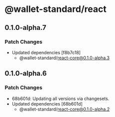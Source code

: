 # @wallet-standard/react

## 0.1.0-alpha.7

### Patch Changes

-   Updated dependencies [f8b7c18]
    -   @wallet-standard/react-core@0.1.0-alpha.3

## 0.1.0-alpha.6

### Patch Changes

-   68b601d: Updating all versions via changesets.
-   Updated dependencies [68b601d]
    -   @wallet-standard/react-core@0.1.0-alpha.2
